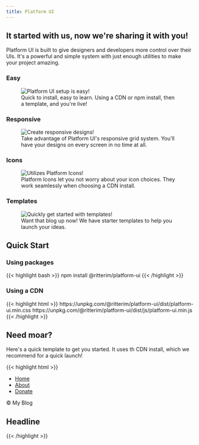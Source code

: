 ```yaml
---
title: Platform UI
---
```


<div class="block-container flex--justify-center cards">
  <div class="block block-11 tablet-up-8 desktop-up-6 text--center">
    <h2 class="text--center text--purple text--bold text--size-xl">
      It started with us, now we're sharing it with you!
    </h2>
    <p class="text--size-md">
    Platform UI is built to give designers and developers more control over their UIs. It's a powerful and simple system with just enough utilities to make your project amazing.
    </p>
  </div>
</div>

<div class="block-container flex--justify-center pb-4">
  <div class="block block-7 tablet-up-8">
    <div class="block-container blocks cards tablet-up-2 lg-tablet-up-3 laptop-up-4 px-2 my-2 flex--justify-center" >
      <div class="block">
        <div class="card text--center hover-shadow no-border">
          <h3 class="text--size-lg text--purple">Easy</h3>
          <figure>
            <img src="/images/icons/responsive.svg" alt="Platform UI setup is easy!" class="px-4">
            <figcaption>
              Quick to install, easy to learn. Using a CDN or npm install, then a template, and you're live!
            </figcaption>
          </figure>
        </div>
      </div>
      <div class="block">
        <div class="card text--center hover-shadow no-border">
          <h3 class="text--size-lg text--purple">Responsive</h3>
          <figure>
            <img src="/images/icons/responsive.svg" alt="Create responsive designs!" class="px-4">
            <figcaption>
              Take advantage of Platform UI's responsive grid system. You'll have your designs on every screen in no time at all. 
            </figcaption>
          </figure>
        </div>
      </div>
      <div class="block">
        <div class="card text--center hover-shadow no-border">
          <h3 class="text--size-lg text--purple">Icons</h3>
          <figure>
            <img src="/images/icons/responsive.svg" alt="Utilizes Platform Icons!" class="px-4">
            <figcaption>
              Platform Icons let you not worry about your icon choices. They work seamlessly when choosing a CDN install.
            </figcaption>
          </figure>
        </div>
      </div>
      <div class="block">
        <div class="card text--center hover-shadow no-border">
          <h3 class="text--size-lg text--purple">Templates</h3>
          <figure>
            <img src="/images/icons/responsive.svg" alt="Quickly get started with templates!" class="px-4">
            <figcaption>
              Want that blog up now! We have starter templates to help you launch your ideas.
            </figcaption>
          </figure>
        </div>
      </div>
    </div>
  </div>
</div>

<section class="block-container flex--justify-center background--lighter py-4">
  <div class="block block-11 tablet-up-8">
    <h2 class="text--center text--purple text--bold text--size-xl">Quick Start</h2>
    <div class="block-container flex--justify-center blocks p-2">
      <div class="block">
        <h3 class="text--size-md text--purple">Using packages</h3>
{{< highlight bash >}}
npm install @ritterim/platform-ui
{{< /highlight >}}
      </div>
    </div>
    <div class="block-container flex--justify-center blocks p-2">
      <div class="block">
        <h3 class="text--size-md text--purple">Using a CDN</h3>
{{< highlight html >}}
<!-- Compressed CSS -->
https://unpkg.com/@ritterim/platform-ui/dist/platform-ui.min.css
<!-- Compressed JS -->
https://unpkg.com/@ritterim/platform-ui/dist/js/platform-ui.min.js
{{< /highlight >}}
      </div>
    </div>
  </div>
</section>

<section class="block-container flex--justify-center py-4">
  <div class="block block-11 tablet-up-8 desktop-up-6">
    <h2 class="text--center text--purple text--bold text--size-xl">Need moar?</h2>
    <p class="text--size-md">
Here's a quick template to get you started. It uses th CDN install, which we recommend for a quick launch!</p>
    <div class="block-container flex--justify-center">
      <div class="block">
{{< highlight html >}}
<!doctype html>
<html lang="en">
  <head>
    <title>Platform UI</title>
    <meta charset="utf-8">
    <meta name="viewport" content="width=device-width, initial-scale=1, shrink-to-fit=no">
    <!-- Import your fonts here -->
    <link rel="dns-prefetch" href="https://unpkg.com/">
    <link rel="stylesheet" href="https://unpkg.com/@ritterim/platform-ui/dist/platform-ui.min.css" crossorigin="anonymous">
  </head>
  <body>
    <div class="block-container">
      <aside class="block block-3 background--dark text--white p-4 vh-100 flex flex--column flex--justify-between">
        <nav class="site-menu pt-4">
          <ul class="list">
            <li><a class="site-menu__item" href="#">Home</a></li>
            <li><a class="site-menu__item" href="#">About</a></li>
            <li><a class="site-menu__item" href="#">Donate</a></li>          
          </ul>
        </nav>
        <footer class="text--light">
          <p>&copy; My Blog</p>
        </footer>
      </aside>
      <main class="block block-9 p-4 h-100">
        <h1 class="py-4 text--orange">Headline</h1>
      </main>
    </div>
    <script src="https://unpkg.com/@ritterim/platform-ui/dist/js/platform-ui.min.js" defer></script>
  </body>
</html>
{{< /highlight >}}
      </div>
    </div>
  </div>
</section>